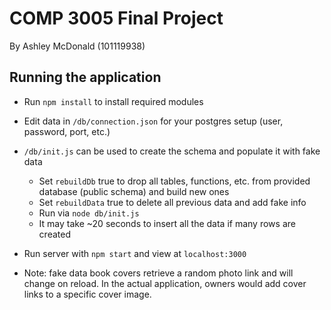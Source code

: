 # COMP 3005 Final Project
By Ashley McDonald (101119938) 

## Running the application
- Run `npm install` to install required modules
- Edit data in `/db/connection.json` for your postgres setup (user, password, port, etc.)
- `/db/init.js` can be used to create the schema and populate it with fake data
    - Set `rebuildDb` true to drop all tables, functions, etc. from provided database (public schema) and build new ones
    - Set `rebuildData` true to delete all previous data and add fake info
    - Run via `node db/init.js`
    - It may take ~20 seconds to insert all the data if many rows are created
- Run server with `npm start` and view at `localhost:3000`

- Note: fake data book covers retrieve a random photo link and will change on reload. In the actual application, owners would add cover links to a specific cover image.